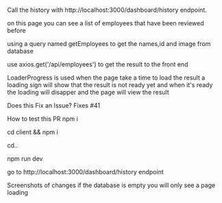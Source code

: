 Call the history with http://localhost:3000/dashboard/history endpoint.

on this page you can see a list of employees that have been reviewed before

using a query named getEmployees to get the names,id and image from database

use axios.get('/api/employees') to get the result to the front end

LoaderProgress is used when the page take a time to load the result a loading
sign will show that the result is not ready yet and when it's ready the loading
will disapper and the page will view the result

Does this Fix an Issue? Fixes #41

How to test this PR npm i

cd client && npm i

cd..

npm run dev

go to http://localhost:3000/dashboard/history endpoint

Screenshots of changes if the database is empty you will only see a page loading
